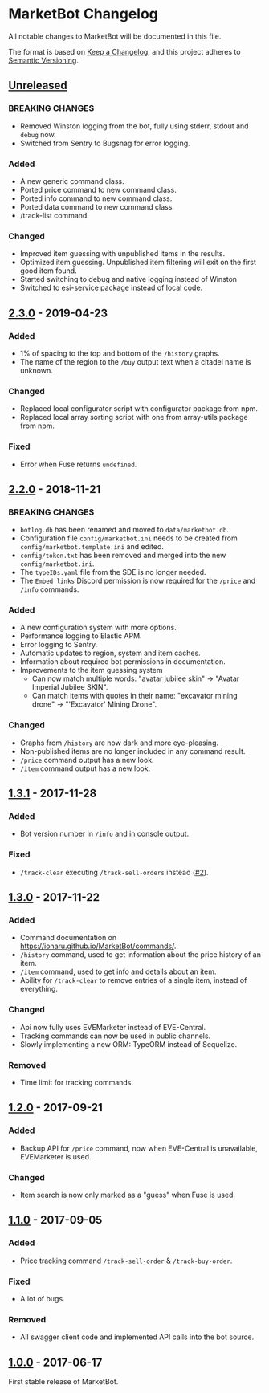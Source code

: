 # MarketBot Changelog
All notable changes to MarketBot will be documented in this file.

The format is based on [Keep a Changelog](https://keepachangelog.com/en/1.0.0/),
and this project adheres to [Semantic Versioning](https://semver.org/spec/v2.0.0.html).

## [Unreleased]
### BREAKING CHANGES
- Removed Winston logging from the bot, fully using stderr, stdout and `debug` now.
- Switched from Sentry to Bugsnag for error logging.

### Added
- A new generic command class.
- Ported price command to new command class.
- Ported info command to new command class.
- Ported data command to new command class.
- /track-list command.

### Changed
- Improved item guessing with unpublished items in the results.
- Optimized item guessing. Unpublished item filtering will exit on the first good item found.
- Started switching to debug and native logging  instead of Winston
- Switched to esi-service package instead of local code.

## [2.3.0] - 2019-04-23
### Added
- 1% of spacing to the top and bottom of the `/history` graphs.
- The name of the region to the `/buy` output text when a citadel name is unknown.

### Changed
- Replaced local configurator script with configurator package from npm.
- Replaced local array sorting script with one from array-utils package from npm.

### Fixed
- Error when Fuse returns `undefined`.

## [2.2.0] - 2018-11-21
### BREAKING CHANGES
- `botlog.db` has been renamed and moved to `data/marketbot.db`.
- Configuration file `config/marketbot.ini` needs to be created from `config/marketbot.template.ini` and edited.
- `config/token.txt` has been removed and merged into the new `config/marketbot.ini`.
- The `typeIDs.yaml` file from the SDE is no longer needed.
- The `Embed links` Discord permission is now required for the `/price` and `/info` commands.

### Added
- A new configuration system with more options.
- Performance logging to Elastic APM.
- Error logging to Sentry.
- Automatic updates to region, system and item caches.
- Information about required bot permissions in documentation.
- Improvements to the item guessing system
    - Can now match multiple words: "avatar jubilee skin" -> "Avatar Imperial Jubilee SKIN".
    - Can match items with quotes in their name: "excavator mining drone" -> "'Excavator' Mining Drone".

### Changed
- Graphs from `/history` are now dark and more eye-pleasing.
- Non-published items are no longer included in any command result.
- `/price` command output has a new look.
- `/item` command output has a new look.

## [1.3.1] - 2017-11-28
### Added
- Bot version number in `/info` and in console output.

### Fixed
- `/track-clear` executing `/track-sell-orders` instead ([#2]).

## [1.3.0] - 2017-11-22
### Added
- Command documentation on <https://ionaru.github.io/MarketBot/commands/>.
- `/history` command, used to get information about the price history of an item.
- `/item` command, used to get info and details about an item.
- Ability for `/track-clear` to remove entries of a single item, instead of everything.

### Changed
- Api now fully uses EVEMarketer instead of EVE-Central.
- Tracking commands can now be used in public channels.
- Slowly implementing a new ORM: TypeORM instead of Sequelize.

### Removed
- Time limit for tracking commands.

## [1.2.0] - 2017-09-21
### Added
- Backup API for `/price` command, now when EVE-Central is unavailable, EVEMarketer is used.

### Changed
- Item search is now only marked as a "guess" when Fuse is used.

## [1.1.0] - 2017-09-05
### Added
- Price tracking command `/track-sell-order` & `/track-buy-order`.

### Fixed
- A lot of bugs.

### Removed
- All swagger client code and implemented API calls into the bot source.

## [1.0.0] - 2017-06-17
First stable release of MarketBot.

<!-- Linked issues -->
[#2]: https://github.com/Ionaru/MarketBot/issues/2

<!-- Linked versions -->
[Unreleased]: https://github.com/Ionaru/MarketBot/compare/2.3.0...HEAD
[2.3.0]: https://github.com/Ionaru/MarketBot/compare/2.2.0...2.3.0
[2.2.0]: https://github.com/Ionaru/MarketBot/compare/1.3.1...2.2.0
[1.3.1]: https://github.com/Ionaru/MarketBot/compare/1.3.0...1.3.1
[1.3.0]: https://github.com/Ionaru/MarketBot/compare/1.2.0...1.3.0
[1.2.0]: https://github.com/Ionaru/MarketBot/compare/1.1.0...1.2.0
[1.1.0]: https://github.com/Ionaru/MarketBot/compare/1.0.0...1.1.0
[1.0.0]: https://github.com/Ionaru/MarketBot/compare/4f86fdcc...1.0.0
